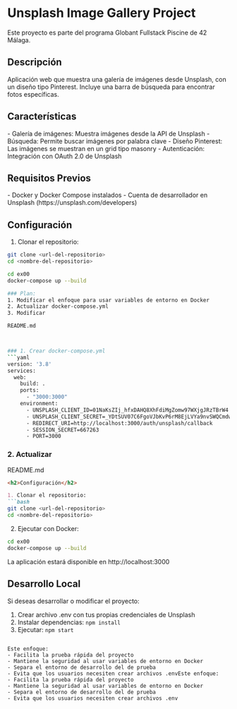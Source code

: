 <h1>Unsplash Image Gallery Project</h1>
Este proyecto es parte del programa Globant Fullstack Piscine de 42 Málaga.

<h2>Descripción</h2>
Aplicación web que muestra una galería de imágenes desde Unsplash, con un diseño tipo Pinterest. Incluye una barra de búsqueda para encontrar fotos específicas.

<h2>Características</h2>
- Galería de imágenes: Muestra imágenes desde la API de Unsplash
- Búsqueda: Permite buscar imágenes por palabra clave
- Diseño Pinterest: Las imágenes se muestran en un grid tipo masonry
- Autenticación: Integración con OAuth 2.0 de Unsplash

<h2>Requisitos Previos</h2>
- Docker y Docker Compose instalados
- Cuenta de desarrollador en Unsplash (https://unsplash.com/developers)

<h2>Configuración</h2>

1. Clonar el repositorio:
```bash
git clone <url-del-repositorio>
cd <nombre-del-repositorio>

cd ex00
docker-compose up --build

### Plan:
1. Modificar el enfoque para usar variables de entorno en Docker
2. Actualizar docker-compose.yml
3. Modificar 

README.md



### 1. Crear docker-compose.yml
```yaml
version: '3.8'
services:
  web:
    build: .
    ports:
      - "3000:3000"
    environment:
      - UNSPLASH_CLIENT_ID=01NaKsZIj_hfxDAHQ8XhFdiMgZomw97WXjgJRzTBrW4
      - UNSPLASH_CLIENT_SECRET=_YDtSUV07C6FgoVJbKvP6rM8EjLVYa9nvSWQCmdwIiE
      - REDIRECT_URI=http://localhost:3000/auth/unsplash/callback
      - SESSION_SECRET=667263
      - PORT=3000
```

### 2. Actualizar 

README.md


```markdown
<h2>Configuración</h2>

1. Clonar el repositorio:
```bash
git clone <url-del-repositorio>
cd <nombre-del-repositorio>
```

2. Ejecutar con Docker:
```bash
cd ex00
docker-compose up --build
```

La aplicación estará disponible en http://localhost:3000

<h2>Desarrollo Local</h2>
Si deseas desarrollar o modificar el proyecto:

1. Crear archivo .env con tus propias credenciales de Unsplash
2. Instalar dependencias: `npm install`
3. Ejecutar: `npm start`
```

Este enfoque:
- Facilita la prueba rápida del proyecto
- Mantiene la seguridad al usar variables de entorno en Docker
- Separa el entorno de desarrollo del de prueba
- Evita que los usuarios necesiten crear archivos .envEste enfoque:
- Facilita la prueba rápida del proyecto
- Mantiene la seguridad al usar variables de entorno en Docker
- Separa el entorno de desarrollo del de prueba
- Evita que los usuarios necesiten crear archivos .env